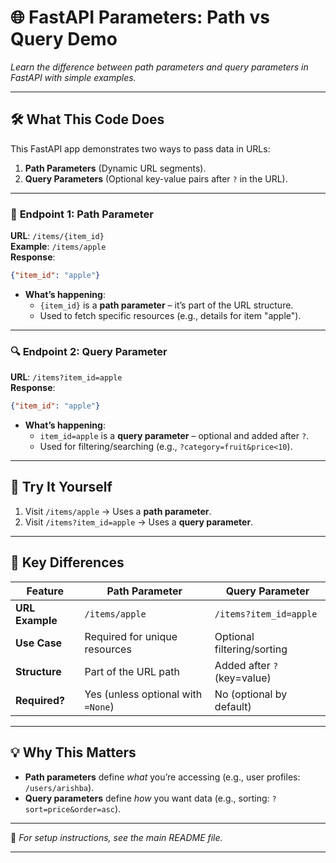 # 🌐 **FastAPI Parameters: Path vs Query Demo**  
*Learn the difference between path parameters and query parameters in FastAPI with simple examples.*  

---

## 🛠️ **What This Code Does**  
This FastAPI app demonstrates two ways to pass data in URLs:  
1. **Path Parameters** (Dynamic URL segments).  
2. **Query Parameters** (Optional key-value pairs after `?` in the URL).  

---

### 📍 **Endpoint 1: Path Parameter**  
**URL**: `/items/{item_id}`  
**Example**: `/items/apple`  
**Response**:  
```json  
{"item_id": "apple"}  
```  
- **What’s happening**:  
  - `{item_id}` is a **path parameter** – it’s part of the URL structure.  
  - Used to fetch specific resources (e.g., details for item "apple").  

---

### 🔍 **Endpoint 2: Query Parameter**  
**URL**: `/items?item_id=apple`  
**Response**:  
```json  
{"item_id": "apple"}  
```  
- **What’s happening**:  
  - `item_id=apple` is a **query parameter** – optional and added after `?`.  
  - Used for filtering/searching (e.g., `?category=fruit&price<10`).  

---

## 🚀 **Try It Yourself**  
1. Visit `/items/apple` → Uses a **path parameter**.  
2. Visit `/items?item_id=apple` → Uses a **query parameter**.  

---

## 📖 **Key Differences**  

| Feature          | Path Parameter                    | Query Parameter                  |  
|------------------|-----------------------------------|----------------------------------|  
| **URL Example**  | `/items/apple`                    | `/items?item_id=apple`          |  
| **Use Case**     | Required for unique resources     | Optional filtering/sorting      |  
| **Structure**    | Part of the URL path              | Added after `?` (key=value)     |  
| **Required?**    | Yes (unless optional with `=None`) | No (optional by default)        |  

---

## 💡 **Why This Matters**  
- **Path parameters** define *what* you’re accessing (e.g., user profiles: `/users/arishba`).  
- **Query parameters** define *how* you want data (e.g., sorting: `?sort=price&order=asc`).  

---

🔧 *For setup instructions, see the main README file.*  

--- 
